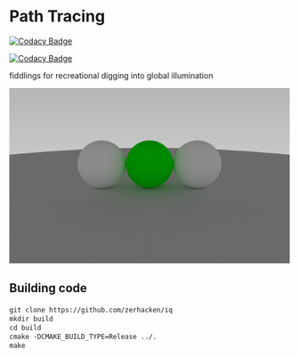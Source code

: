 # Path Tracing
[![Codacy Badge](https://api.codacy.com/project/badge/Grade/7747dda8fc0644789e4b4e6686ca8ffa)](https://www.codacy.com/app/zerhacken/iq?utm_source=github.com&amp;utm_medium=referral&amp;utm_content=zerhacken/iq&amp;utm_campaign=Badge_Grade)

[![Codacy Badge](https://api.codacy.com/project/badge/Grade/8edd7024588146399c5429b2a9c91bb4)](https://app.codacy.com/app/zerhacken/iq?utm_source=github.com&utm_medium=referral&utm_content=zerhacken/iq&utm_campaign=badger)

fiddlings for recreational digging into global illumination

![iq](iq.png)

## Building code

```
git clone https://github.com/zerhacken/iq
mkdir build
cd build
cmake -DCMAKE_BUILD_TYPE=Release ../.
make
```